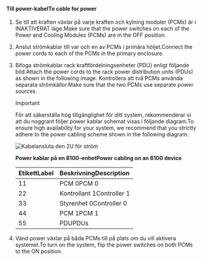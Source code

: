 <!--author=alkohli last changed: 9/16/15-->

#### <a name="to-cable-for-power"></a><span data-ttu-id="df7b0-101">Till power-kabel</span><span class="sxs-lookup"><span data-stu-id="df7b0-101">To cable for power</span></span>
1. <span data-ttu-id="df7b0-102">Se till att kraften växlar på varje kraften och kylning moduler (PCMs) är i INAKTIVERAT läge.</span><span class="sxs-lookup"><span data-stu-id="df7b0-102">Make sure that the power switches on each of the Power and Cooling Modules (PCMs) are in the OFF position.</span></span>
2. <span data-ttu-id="df7b0-103">Anslut strömkablar till var och en av PCMs i primära höljet.</span><span class="sxs-lookup"><span data-stu-id="df7b0-103">Connect the power cords to each of the PCMs in the primary enclosure.</span></span>
3. <span data-ttu-id="df7b0-104">Bifoga strömkablar rack kraftfördelningsenheter (PDU) enligt följande bild.</span><span class="sxs-lookup"><span data-stu-id="df7b0-104">Attach the power cords to the rack power distribution units (PDUs) as shown in the following image.</span></span> <span data-ttu-id="df7b0-105">Kontrollera att två PCMs använda separata strömkällor.</span><span class="sxs-lookup"><span data-stu-id="df7b0-105">Make sure that the two PCMs use separate power sources.</span></span>
   
   > [!IMPORTANT]
   > <span data-ttu-id="df7b0-106">För att säkerställa hög tillgänglighet för ditt system, rekommenderar vi att du noggrant följer power kablar schemat visas i följande diagram.</span><span class="sxs-lookup"><span data-stu-id="df7b0-106">To ensure high availability for your system, we recommend that you strictly adhere to the power cabling scheme shown in the following diagram.</span></span> 
   > 
   > 
   
    ![Kabelansluta den 2U för ström](./media/storsimple-cable-8100-for-power/HCSCableYour2UDeviceforPower.png)
   
    <span data-ttu-id="df7b0-108">**Power kablar på en 8100-enhet**</span><span class="sxs-lookup"><span data-stu-id="df7b0-108">**Power cabling on an 8100 device**</span></span>
   
   | <span data-ttu-id="df7b0-109">Etikett</span><span class="sxs-lookup"><span data-stu-id="df7b0-109">Label</span></span> | <span data-ttu-id="df7b0-110">Beskrivning</span><span class="sxs-lookup"><span data-stu-id="df7b0-110">Description</span></span> |
   |:--- |:--- |
   | <span data-ttu-id="df7b0-111">1</span><span class="sxs-lookup"><span data-stu-id="df7b0-111">1</span></span> |<span data-ttu-id="df7b0-112">PCM 0</span><span class="sxs-lookup"><span data-stu-id="df7b0-112">PCM 0</span></span> |
   | <span data-ttu-id="df7b0-113">2</span><span class="sxs-lookup"><span data-stu-id="df7b0-113">2</span></span> |<span data-ttu-id="df7b0-114">Kontrollant 1</span><span class="sxs-lookup"><span data-stu-id="df7b0-114">Controller 1</span></span> |
   | <span data-ttu-id="df7b0-115">3</span><span class="sxs-lookup"><span data-stu-id="df7b0-115">3</span></span> |<span data-ttu-id="df7b0-116">Styrenhet 0</span><span class="sxs-lookup"><span data-stu-id="df7b0-116">Controller 0</span></span> |
   | <span data-ttu-id="df7b0-117">4</span><span class="sxs-lookup"><span data-stu-id="df7b0-117">4</span></span> |<span data-ttu-id="df7b0-118">PCM 1</span><span class="sxs-lookup"><span data-stu-id="df7b0-118">PCM 1</span></span> |
   | <span data-ttu-id="df7b0-119">5</span><span class="sxs-lookup"><span data-stu-id="df7b0-119">5</span></span> |<span data-ttu-id="df7b0-120">PDU</span><span class="sxs-lookup"><span data-stu-id="df7b0-120">PDUs</span></span> |
4. <span data-ttu-id="df7b0-121">Vänd power växlar på båda PCMs till på plats om du vill aktivera systemet.</span><span class="sxs-lookup"><span data-stu-id="df7b0-121">To turn on the system, flip the power switches on both PCMs to the ON position.</span></span>

